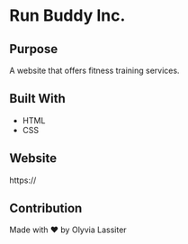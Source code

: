 # Run Buddy Inc.

## Purpose
A website that offers fitness training services.

## Built With
* HTML
* CSS

## Website
https://

## Contribution
Made with ❤️ by Olyvia Lassiter
